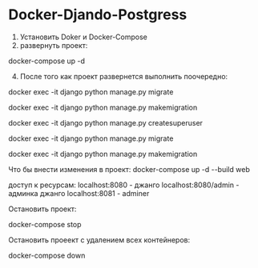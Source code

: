 # Docker-Djando-Postgress
1. Установить Doker и Docker-Compose
2. развернуть проект:

 docker-compose up -d

4. После того как проект развернется выполнить поочередно:

 docker exec -it django python manage.py migrate 
 
 docker exec -it django python manage.py makemigration
 
 docker exec -it django python manage.py createsuperuser
 
 docker exec -it django python manage.py migrate 
 
 docker exec -it django python manage.py makemigration 

 
 
 Что бы внести изменения в проект:
 docker-compose up -d --build web    

 доступ к ресурсам:
  localhost:8080        - джанго
  localhost:8080/admin  - админка джанго
  localhost:8081        - adminer

Остановить проект:

 docker-compose stop

Остановить проеект с удалением всех контейнеров:
  
 docker-compose down
